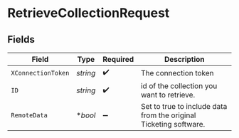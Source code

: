 # RetrieveCollectionRequest


## Fields

| Field                                                             | Type                                                              | Required                                                          | Description                                                       |
| ----------------------------------------------------------------- | ----------------------------------------------------------------- | ----------------------------------------------------------------- | ----------------------------------------------------------------- |
| `XConnectionToken`                                                | *string*                                                          | :heavy_check_mark:                                                | The connection token                                              |
| `ID`                                                              | *string*                                                          | :heavy_check_mark:                                                | id of the collection you want to retrieve.                        |
| `RemoteData`                                                      | **bool*                                                           | :heavy_minus_sign:                                                | Set to true to include data from the original Ticketing software. |